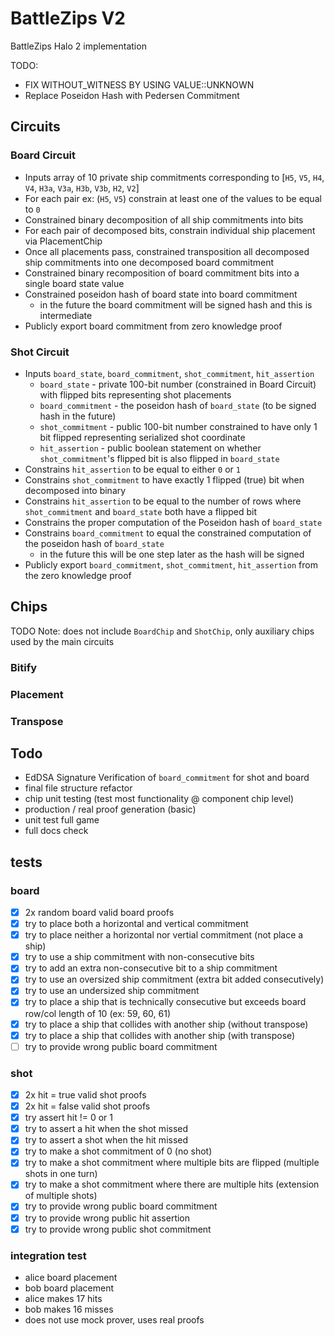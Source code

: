 # BattleZips V2
BattleZips Halo 2 implementation

TODO: 
  - FIX WITHOUT_WITNESS BY USING VALUE::UNKNOWN
  - Replace Poseidon Hash with Pedersen Commitment

## Circuits

### Board Circuit
  - Inputs array of 10 private ship commitments corresponding to [`H5`, `V5`, `H4`, `V4`, `H3a`, `V3a`, `H3b`, `V3b`, `H2`, `V2`]
  - For each pair ex: (`H5`, `V5`) constrain at least one of the values to be equal to `0`
  - Constrained binary decomposition of all ship commitments into bits
  - For each pair of decomposed bits, constrain individual ship placement via PlacementChip
  - Once all placements pass, constrained transposition all decomposed ship commitments into one decomposed board commitment
  - Constrained binary recomposition of board commitment bits into a single board state value
  - Constrained poseidon hash of board state into board commitment
    - in the future the board commitment will be signed hash and this is intermediate
  - Publicly export board commitment from zero knowledge proof

### Shot Circuit
  - Inputs `board_state`, `board_commitment`, `shot_commitment`, `hit_assertion`
     - `board_state` - private 100-bit number (constrained in Board Circuit) with flipped bits representing shot placements
     - `board_commitment` - the poseidon hash of `board_state` (to be signed hash in the future)
     - `shot_commitment` - public 100-bit number constrained to have only 1 bit flipped representing serialized shot coordinate
     - `hit_assertion` - public boolean statement on whether `shot_commitment`'s flipped bit is also flipped in `board_state`
  - Constrains `hit_assertion` to be equal to either `0` or `1`
  - Constrains `shot_commitment` to have exactly 1 flipped (true) bit when decomposed into binary
  - Constrains `hit_assertion` to be equal to the number of rows where `shot_commitment` and `board_state` both have a flipped bit
  - Constrains the proper computation of the Poseidon hash of `board_state`
  - Constrains `board_commitment` to equal the constrained computation of the poseidon hash of `board_state`
    - in the future this will be one step later as the hash will be signed
  - Publicly export `board_commitment`, `shot_commitment`, `hit_assertion` from the zero knowledge proof

## Chips
TODO
Note: does not include `BoardChip` and `ShotChip`, only auxiliary chips used by the main circuits

### Bitify

### Placement

### Transpose

## Todo
 - EdDSA Signature Verification of `board_commitment` for shot and board
 - final file structure refactor
 - chip unit testing (test most functionality @ component chip level)
 - production / real proof generation (basic)
 - unit test full game
 - full docs check


## tests

### board
 - [x] 2x random board valid board proofs
 - [x] try to place both a horizontal and vertical commitment
 - [x] try to place neither a horizontal nor vertial commitment (not place a ship)
 - [x] try to use a ship commitment with non-consecutive bits
 - [x] try to add an extra non-consecutive bit to a ship commitment
 - [x] try to use an oversized ship commitment (extra bit added consecutively)
 - [x] try to use an undersized ship commitment
 - [x] try to place a ship that is technically consecutive but exceeds board row/col length of 10 (ex: 59, 60, 61)
 - [x] try to place a ship that collides with another ship (without transpose)
 - [x] try to place a ship that collides with another ship (with transpose)
 - [ ] try to provide wrong public board commitment

### shot
 - [x] 2x hit = true valid shot proofs
 - [x] 2x hit = false valid shot proofs
 - [x] try assert hit != 0 or 1
 - [x] try to assert a hit when the shot missed
 - [x] try to assert a shot when the hit missed
 - [x] try to make a shot commitment of 0 (no shot)
 - [x] try to make a shot commitment where multiple bits are flipped (multiple shots in one turn)
 - [x] try to make a shot commitment where there are multiple hits (extension of multiple shots)
 - [x] try to provide wrong public board commitment
 - [x] try to provide wrong public hit assertion
 - [x] try to provide wrong public shot commitment

### integration test
 - alice board placement
 - bob board placement
 - alice makes 17 hits
 - bob makes 16 misses
 - does not use mock prover, uses real proofs
